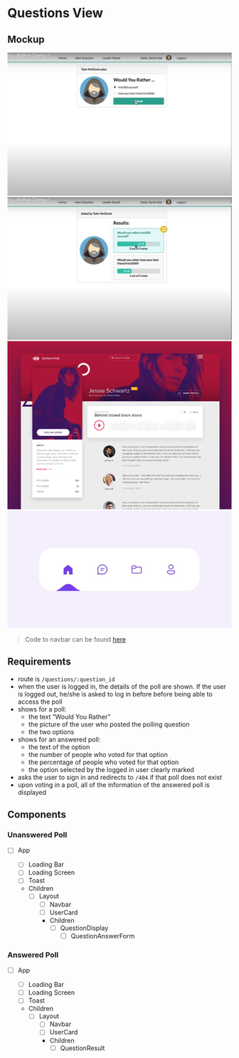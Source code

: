 # Questions View

## Mockup

![Recommendation1](./mockup/question-recommendation-1.jpg)
![Recommendation2](./mockup/question-recommendation-2.jpg)
![Layout](./mockup/app-layout.png)
![Navbar](./mockup/navbar.jpg)

> Code to navbar can be found [here](https://codepen.io/aaroniker/pen/rNMmZvq)

## Requirements

- route is `/questions/:question_id`
- when the user is logged in, the details of the poll are shown. If the user is logged out, he/she is asked to log in before before being able to access the poll
- shows for a poll:
  - the text “Would You Rather”
  - the picture of the user who posted the polling question
  - the two options
- shows for an answered poll:
  - the text of the option
  - the number of people who voted for that option
  - the percentage of people who voted for that option
  - the option selected by the logged in user clearly marked
- asks the user to sign in and redirects to `/404` if that poll does not exist
- upon voting in a poll, all of the information of the answered poll is displayed

## Components

### Unanswered Poll

- [ ] App

  - [ ] Loading Bar
  - [ ] Loading Screen
  - [ ] Toast
  - Children
    - [ ] Layout
      - [ ] Navbar
      - [ ] UserCard
      - Children
        - [ ] QuestionDisplay
          - [ ] QuestionAnswerForm

### Answered Poll

- [ ] App

  - [ ] Loading Bar
  - [ ] Loading Screen
  - [ ] Toast
  - Children
    - [ ] Layout
      - [ ] Navbar
      - [ ] UserCard
      - Children
        - [ ] QuestionResult
